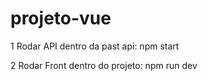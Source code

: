 # projeto-vue

1 Rodar API
dentro da past api:
npm start

2 Rodar Front
dentro do projeto:
npm run dev
